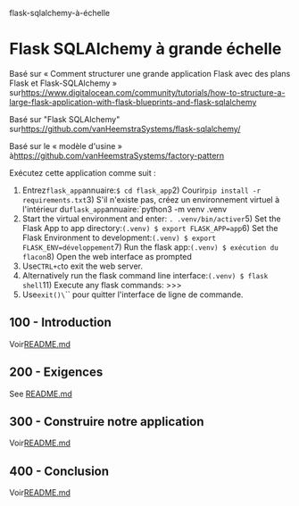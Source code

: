 flask-sqlalchemy-à-échelle

# Flask SQLAlchemy à grande échelle

Basé sur « Comment structurer une grande application Flask avec des plans Flask et Flask-SQLAlchemy » sur<https://www.digitalocean.com/community/tutorials/how-to-structure-a-large-flask-application-with-flask-blueprints-and-flask-sqlalchemy>

Basé sur "Flask SQLAlchemy" sur<https://github.com/vanHeemstraSystems/flask-sqlalchemy/>

Basé sur le « modèle d'usine » à<https://github.com/vanHeemstraSystems/factory-pattern>

Exécutez cette application comme suit :

1) Entrez`flask_app`annuaire:`$ cd flask_app`2) Courir`pip install -r requirements.txt`3) S'il n'existe pas, créez un environnement virtuel à l'intérieur du`flask_app`annuaire:`python3 -m venv .venv
4) Start the virtual environment and enter: `. .venv/bin/activer`5) Set the Flask App to app directory:`(.venv) $ export FLASK_APP=app`6) Set the Flask Environment to development:`(.venv) $ export FLASK_ENV=développement`7) Run the flask app:`(.venv) $ exécution du flacon`8) Open the web interface as prompted
9) Use`CTRL+c`to exit the web server.
10) Alternatively run the flask command line interface:`(.venv) $ flask shell`11) Execute any flask commands: >>>
12) Use`exit()\`\`\` pour quitter l'interface de ligne de commande.

## 100 - Introduction

Voir[README.md](./100/README.md)

## 200 - Exigences

See [README.md](./200/README.md)

## 300 - Construire notre application

Voir[README.md](./300/README.md)

## 400 - Conclusion

Voir[README.md](./400/README.md)
